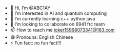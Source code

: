 - 👋 Hi, I’m @ABC1AY
- 👀 I’m interested in AI and quantum computing
- 🌱 I’m currently learning c++ python java 
- 💞️ I’m looking to collaborate on 6941 frc team
- 📫 How to reach me joker15968073341@163.com
- 😄 Pronouns: English Chinese
- ⚡ Fun fact: no fun fact!!!

<!---
ABC1AY/ABC1AY is a ✨ special ✨ repository because its `README.md` (this file) appears on your GitHub profile.
You can click the Preview link to take a look at your changes.
--->
